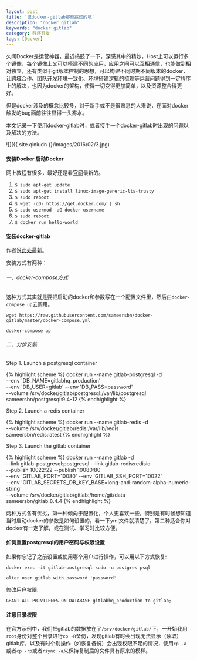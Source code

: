 ```yaml
---
layout: post
title: '记docker-gitlab那些踩过的坑'
description: "docker gitlab"
keywords: "docker gitlab"
category: 程序开发 
tags: [Docker]
---
```


久闻Docker是运营神器，最近捣鼓了一下，深感其中的精妙，Host上可以运行多个镜像，每个镜像上又可以搭建不同的应用，应用之间可以互相通信，也能做到相对独立，还有类似于git版本控制的思想，可以构建不同时期不同版本的docker，让跨域合作、团队开发环境一致化、环境搭建逻辑的梳理等运营问题得到一定程序上的解决，也因为docker的架构，使得一切变得更加简单，以及资源整合得更好。

但是docker涉及的概念比较多，对于新手或不是很熟悉的人来说，在面对docker触发的bug面前往往显得一头雾水。

本文记录一下使用docker-gitlab时，或者接手一个docker-gitlab时出现的问题以及解决的方法。

![]({{ site.qiniudn }}/images/2016/02/3.jpg)

<!-- more -->

#### 安装Docker 启动Docker

网上教程有很多，最好还是看[官网](https://docs.docker.com/linux/step_one/)最新的。

1. `$ sudo apt-get update`
2. `$ sudo apt-get install linux-image-generic-lts-trusty`
3. `$ sudo reboot`
4. `$ wget -qO- https://get.docker.com/ | sh`
5. `$ sudo usermod -aG docker username`
6. `$ sudo reboot`
7. `$ docker run hello-world`

#### 安装docker-gitlab

作者说[此处](https://github.com/sameersbn/docker-gitlab)最新。

安装方式有两种：

###### 一、docker-compose方式

这种方式其实就是要把启动的docker和参数写在一个配置文件里，然后由`docker-compose up`去调用。

`wget https://raw.githubusercontent.com/sameersbn/docker-gitlab/master/docker-compose.yml`

`docker-compose up`

###### 二、分步安装

Step 1. Launch a postgresql container

{% highlight scheme %}
docker run --name gitlab-postgresql -d \
    --env 'DB_NAME=gitlabhq_production' \
    --env 'DB_USER=gitlab' --env 'DB_PASS=password' \
    --volume /srv/docker/gitlab/postgresql:/var/lib/postgresql \
    sameersbn/postgresql:9.4-12
{% endhighlight %}

Step 2. Launch a redis container

{% highlight scheme %}
docker run --name gitlab-redis -d \
    --volume /srv/docker/gitlab/redis:/var/lib/redis \
    sameersbn/redis:latest
{% endhighlight %}

Step 3. Launch the gitlab container

{% highlight scheme %}
docker run --name gitlab -d \
    --link gitlab-postgresql:postgresql --link gitlab-redis:redisio \
    --publish 10022:22 --publish 10080:80 \
    --env 'GITLAB_PORT=10080' --env 'GITLAB_SSH_PORT=10022' \
    --env 'GITLAB_SECRETS_DB_KEY_BASE=long-and-random-alpha-numeric-string' \
    --volume /srv/docker/gitlab/gitlab:/home/git/data \
    sameersbn/gitlab:8.4.4
{% endhighlight %}

两种方式各有优劣，第一种倾向于配置化，个人更喜欢一些，特别是有时候想知道当时启动docker的参数是如何设置的，看一下yml文件就清楚了。第二种适合你对docker有一定了解，或在测试、学习时比较方便。

#### 如何重置postgresql的用户密码与权限设置

如果你忘记了之前设置或使用哪个用户进行操作，可以用以下方式恢复:

`docker exec -it gitlab-postgresql sudo -u postgres psql`

`alter user gitlab with password 'password'`

修改用户权限:

`GRANT ALL PRIVILEGES ON DATABASE gitlabhq_production to gitlab;`

#### 注意目录权限

在官方示例中，我们把gitlab的数据放在了`/srv/docker/gitlab/`下，一开始我用`root`身份对整个目录进行`cp -R`备份，发现gitlab有时会出现无法显示（读取）gitlab库，以及有时个别操作（如恢复备份）会出现权限不足的情况，使用`cp -a`或者`cp -rp`或者`rsync -a`来保持复制后的文件具有原来的模样。
